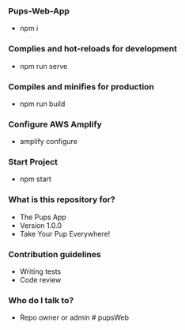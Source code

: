### Pups-Web-App

- npm i

### Complies and hot-reloads for development

- npm run serve

### Compiles and minifies for production

- npm run build

### Configure AWS Amplify

- amplify configure

### Start Project

- npm start

### What is this repository for?

- The Pups App
- Version 1.0.0
- Take Your Pup Everywhere!

### Contribution guidelines

- Writing tests
- Code review

### Who do I talk to?

- Repo owner or admin
  #   p u p s W e b 
   
   
